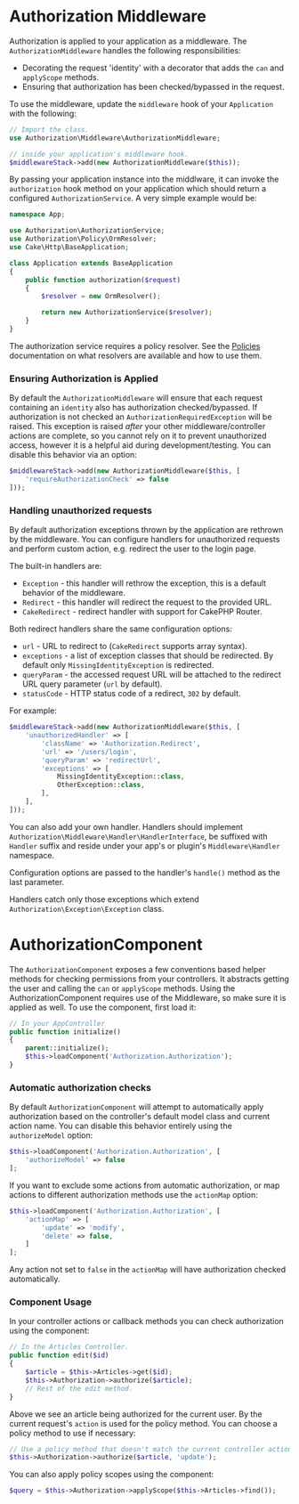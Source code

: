 # Authorization Middleware

Authorization is applied to your application as a middleware. The
`AuthorizationMiddleware` handles the following responsibilities:

* Decorating the request 'identity' with a decorator that adds the `can` and
  `applyScope` methods.
* Ensuring that authorization has been checked/bypassed in the request.

To use the middleware, update the `middleware` hook of your `Application` with
the following:

```php
// Import the class.
use Authorization\Middleware\AuthorizationMiddleware;

// inside your application's middleware hook.
$middlewareStack->add(new AuthorizationMiddleware($this));
```

By passing your application instance into the middlware, it can invoke the
``authorization`` hook method on your application which should return
a configured `AuthorizationService`. A very simple example would be:

```php
namespace App;

use Authorization\AuthorizationService;
use Authorization\Policy\OrmResolver;
use Cake\Http\BaseApplication;

class Application extends BaseApplication
{
    public function authorization($request)
    {
        $resolver = new OrmResolver();

        return new AuthorizationService($resolver);
    }
}
```

The authorization service requires a policy resolver. See the 
[Policies](./Policies.md) documentation on what resolvers are available and how
to use them.

### Ensuring Authorization is Applied

By default the `AuthorizationMiddleware` will ensure that each request
containing an `identity` also has authorization checked/bypassed. If
authorization is not checked an `AuthorizationRequiredException` will be raised.
This exception is raised *after* your other middleware/controller actions are
complete, so you cannot rely on it to prevent unauthorized access, however it is
a helpful aid during development/testing. You can disable this behavior via an
option:

```php
$middlewareStack->add(new AuthorizationMiddleware($this, [
    'requireAuthorizationCheck' => false
]));
```

### Handling unauthorized requests

By default authorization exceptions thrown by the application are rethrown by the middleware.
You can configure handlers for unauthorized requests and perform custom action, e.g.
redirect the user to the login page.

The built-in handlers are:

* `Exception` - this handler will rethrow the exception, this is a default behavior of the middleware.
* `Redirect` - this handler will redirect the request to the provided URL.
* `CakeRedirect` - redirect handler with support for CakePHP Router.

Both redirect handlers share the same configuration options:

* `url` - URL to redirect to (`CakeRedirect` supports array syntax).
* `exceptions` - a list of exception classes that should be redirected. By default only `MissingIdentityException` is redirected.
* `queryParam` - the accessed request URL will be attached to the redirect URL query parameter (`url` by default).
* `statusCode` - HTTP status code of a redirect, `302` by default.

For example:

```php
$middlewareStack->add(new AuthorizationMiddleware($this, [
    'unauthorizedHandler' => [
        'className' => 'Authorization.Redirect',
        'url' => '/users/login',
        'queryParam' => 'redirectUrl',
        'exceptions' => [
            MissingIdentityException::class,
            OtherException::class,
        ],
    ],
]));
```

You can also add your own handler. Handlers should implement `Authorization\Middleware\Handler\HandlerInterface`,
be suffixed with `Handler` suffix and reside under your app's or plugin's 
`Middleware\Handler` namespace.

Configuration options are passed to the handler's `handle()` method as the last parameter.

Handlers catch only those exceptions which extend `Authorization\Exception\Exception` class.

# AuthorizationComponent

The `AuthorizationComponent` exposes a few conventions based helper methods for
checking permissions from your controllers. It abstracts getting the user and
calling the `can` or `applyScope` methods. Using the AuthorizationComponent
requires use of the Middleware, so make sure it is applied as well. To use the
component, first load it:

```php
// In your AppController
public function initialize()
{
    parent::initialize();
    $this->loadComponent('Authorization.Authorization');
}
```

### Automatic authorization checks

By default `AuthorizationComponent` will attempt to automatically apply
authorization based on the controller's default model class and current action
name. You can disable this behavior entirely using the `authorizeModel` option:

```php
$this->loadComponent('Authorization.Authorization', [
    'authorizeModel' => false
];
```

If you want to exclude some actions from automatic authorization, or map actions to
different authorization methods use the `actionMap` option:

```php
$this->loadComponent('Authorization.Authorization', [
    'actionMap' => [
        'update' => 'modify',
        'delete' => false,
    ]
];
```

Any action not set to `false` in the `actionMap` will have authorization checked
automatically.

### Component Usage

In your controller actions or callback methods you can check authorization using
the component:

```php
// In the Articles Controller.
public function edit($id)
{
    $article = $this->Articles->get($id);
    $this->Authorization->authorize($article);
    // Rest of the edit method.
}
```

Above we see an article being authorized for the current user. By the current
request's `action` is used for the policy method. You can choose
a policy method to use if necessary:

```php
// Use a policy method that doesn't match the current controller action.
$this->Authorization->authorize($article, 'update');
```

You can also apply policy scopes using the component:

```php
$query = $this->Authorization->applyScope($this->Articles->find());
```
